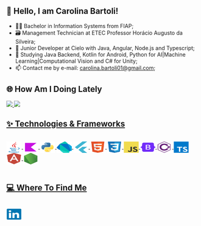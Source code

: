 ## 👋 Hello, I am Carolina Bartoli!

- 👩‍💻 Bachelor in Information Systems from FIAP;
- 🗃️ Management Technician at ETEC Professor Horácio Augusto da Silveira;
- 🔭 Junior Developer at Cielo with Java, Angular, Node.js and Typescript;
- 🌱 Studying Java Backend, Kotlin for Android, Python for AI|Machine Learning|Computational Vision and C# for Unity;
- 📫 Contact me by e-mail: carolina.bartoli01@gmail.com;

## 🌐 How Am I Doing Lately

<div>
   <a href="https://github.com/lnbt07">
   <img height="180em" src="https://github-readme-stats.vercel.app/api?username=lnbt07&show_icons=true&theme=dracula&include_all_commits=true&count_private=true"/>
   <a href="https://github.com/lnbt07">
   <img height="180em" src="https://github-readme-stats.vercel.app/api/top-langs/?username=lnbt07&layout=compact&langs_count=16&theme=dracula"/>
</div>

## ✨ Technologies & Frameworks

<div style="display: inline_block"><br>
   <img align="center" alt="java" height="30" width="40" src="https://github.com/devicons/devicon/blob/master/icons/java/java-original.svg">
   <img align="center" alt="kotlin" height="30" width="40" src="https://raw.githubusercontent.com/devicons/devicon/master/icons/kotlin/kotlin-plain.svg">
   <img align="center" alt="python" height="30" width="40" src="https://github.com/devicons/devicon/blob/master/icons/python/python-original.svg">
   <img align="center" alt="dart" height="30" width="40" src="https://github.com/devicons/devicon/blob/master/icons/dart/dart-original.svg">
   <img align="center" alt="flutter" height="30" width="40" src="https://raw.githubusercontent.com/devicons/devicon/master/icons/flutter/flutter-plain.svg">
   <img align="center" alt="HTML" height="30" width="40" src="https://raw.githubusercontent.com/devicons/devicon/master/icons/html5/html5-original.svg">
   <img align="center" alt="CSS" height="30" width="40" src="https://raw.githubusercontent.com/devicons/devicon/master/icons/css3/css3-original.svg">
   <img align="center" alt="javascript" height="30" width="40" src="https://github.com/devicons/devicon/blob/master/icons/javascript/javascript-original.svg">
   <img align="center" alt="bootstrap" height="30" width="40" src="https://github.com/devicons/devicon/blob/master/icons/bootstrap/bootstrap-plain.svg">
   <img align="center" alt="csharp" height="30" width="40" src="https://github.com/devicons/devicon/blob/master/icons/csharp/csharp-line.svg">
   <img align="center" alt="typescript" height="30" width="40" src="https://github.com/devicons/devicon/blob/master/icons/typescript/typescript-plain.svg">
   <img align="center" alt="angularjs" height="30" width="40" src="https://github.com/devicons/devicon/blob/master/icons/angularjs/angularjs-plain.svg">
   <img align="center" alt="nodejs" height="30" width="40" src="https://github.com/devicons/devicon/blob/master/icons/nodejs/nodejs-original.svg">
<div><br>

## 💻 Where To Find Me

<div style="display: inline_block"><br>
   <a href="https://www.linkedin.com/in/carolinabartoli/">
   <img align="center" alt="linkedin" height="30" width="40" src="https://github.com/devicons/devicon/blob/master/icons/linkedin/linkedin-original.svg"/>   
<div>
